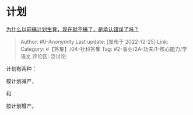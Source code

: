 # 计划
[为什么以前搞计划生育，现在就不搞了，是承认错误了吗？](https://www.zhihu.com/question/66298996/answer/2815720919)

> Author: #0-Anonymity
> Last update: [发布于 2022-12-25]
> Link:
> Category: #【答集】/04-社科答集
> Tag: #2-事业/2A-功夫/1-核心能力/学语文
> 评论区:
> 泛讨论:

计划有两种：

按计划减产，

和

按计划增产。
